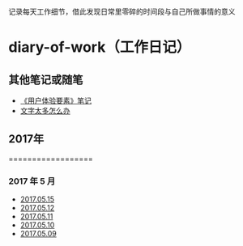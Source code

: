 # 
记录每天工作细节，借此发现日常里零碎的时间段与自己所做事情的意义
# diary-of-work（工作日记）

## 其他笔记或随笔
* [《用户体验要素》笔记](https://github.com/foreverZ133/diary-of-work/blob/master/note/%E3%80%8A%E7%94%A8%E6%88%B7%E4%BD%93%E9%AA%8C%E8%A6%81%E7%B4%A0%E3%80%8B.md)
* [文字太多怎么办](https://github.com/foreverZ133/diary-of-work/blob/master/note/文字太多怎么办.md)


## 2017年

==================
### 2017 年 5 月

* [2017.05.15](https://github.com/foreverZ133/diary-of-work/blob/master/2017/05/20170515.md)
* [2017.05.12](https://github.com/foreverZ133/diary-of-work/blob/master/2017/05/20170512.md)
* [2017.05.11](https://github.com/foreverZ133/diary-of-work/blob/master/2017/05/20170511.md)
* [2017.05.10](https://github.com/foreverZ133/diary-of-work/blob/master/2017/05/20170510.md)
* [2017.05.09](https://github.com/foreverZ133/diary-of-work/blob/master/2017/05/20170509.md)